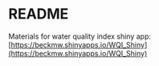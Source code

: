 # README

Materials for water quality index shiny app: [https://beckmw.shinyapps.io/WQI_Shiny](https://beckmw.shinyapps.io/WQI_Shiny)
